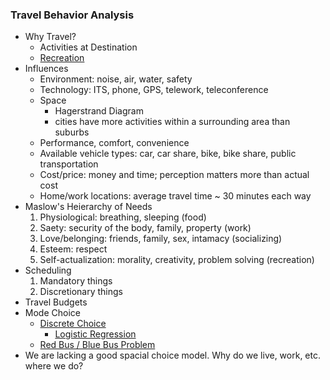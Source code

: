 ### Travel Behavior Analysis
* Why Travel?
  * Activities at Destination
  * [Recreation](https://en.wikipedia.org/wiki/Recreation)
* Influences
  * Environment: noise, air, water, safety
  * Technology: ITS, phone, GPS, telework, teleconference
  * Space
    * Hagerstrand Diagram
    * cities have more activities within a surrounding area than suburbs
  * Performance, comfort, convenience
  * Available vehicle types: car, car share, bike, bike share, public transportation
  * Cost/price: money and time; perception matters more than actual cost
  * Home/work locations: average travel time ~ 30 minutes each way
* Maslow's Heierarchy of Needs
  1. Physiological: breathing, sleeping (food)
  2. Saety: security of the body, family, property (work)
  3. Love/belonging: friends, family, sex, intamacy (socializing)
  4. Esteem: respect
  5. Self-actualization: morality, creativity, problem solving (recreation)
* Scheduling
  1. Mandatory things
  2. Discretionary things
* Travel Budgets
* Mode Choice
  * [Discrete Choice](https://en.wikipedia.org/wiki/Discrete_choice)
    * [Logistic Regression](https://en.wikipedia.org/wiki/Logistic_regression)
  * [Red Bus / Blue Bus Problem](https://en.wikipedia.org/wiki/Independence_of_irrelevant_alternatives#Criticism_of_IIA)
* We are lacking a good spacial choice model. Why do we live, work, etc. where we do?
